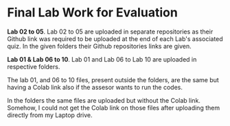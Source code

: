 # Final Lab Work for Evaluation
**Lab 02 to 05**.  Lab 02 to 05 are uploaded in separate repositories as their Github link was required to be uploaded at the end of each Lab's associated quiz. In the given folders their Github repositories links are given.

**Lab 01 & Lab 06 to 10**. Lab 01 and Lab 06 to Lab 10 are uploaded in respective folders. 

The lab 01, and 06 to 10 files, present outside the folders, are the same but having a Colab link also if the assesor wants to run the codes. 

In the folders the same files are uploaded but without the Colab link. Somehow, I could not get the Colab link on those files after uploading them directly from my Laptop drive. 
